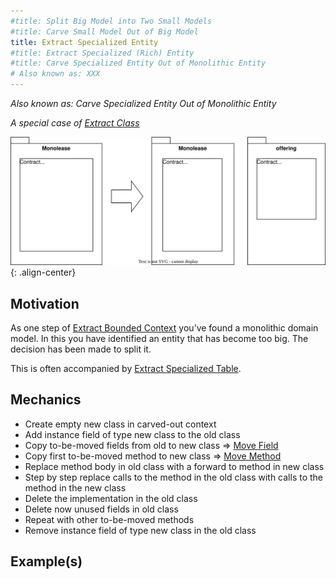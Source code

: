 ```yaml
---
#title: Split Big Model into Two Small Models
#title: Carve Small Model Out of Big Model
title: Extract Specialized Entity
#title: Extract Specialized (Rich) Entity
#title: Carve Specialized Entity Out of Monolithic Entity
# Also known as: XXX
---
```


*Also known as: Carve Specialized Entity Out of Monolithic Entity*

*A special case of [Extract Class](https://refactoring.com/catalog/extractClass.html)*

![](../../images/domain-driven-refactorings/tactical-for-strategic/extract-specialized-entity.drawio.svg){: .align-center}

## Motivation

As one step of [Extract Bounded Context](../strategic/extract-bounded-context) you’ve found a monolithic domain model. In this you have identified an entity that has become too big. The decision has been made to split it.

This is often accompanied by [Extract Specialized Table](tactical-for-strategic/extract-specialized-table).

## Mechanics

- Create empty new class in carved-out context
- Add instance field of type new class to the old class
- Copy to-be-moved fields from old to new class => [Move Field](https://refactoring.com/catalog/moveField.html)
- Copy first to-be-moved method to new class => [Move Method](https://refactoring.com/catalog/moveFunction.html)
- Replace method body in old class with a forward to method in new class
- Step by step replace calls to the method in the old class with calls to the method in the new class
- Delete the implementation in the old class
- Delete now unused fields in old class
- Repeat with other to-be-moved methods
- Remove instance field of type new class in the old class

## Example(s)
